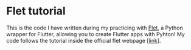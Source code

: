 # Flet tutorial

This is the code I have written during my practicing with [Flet](https://flet.dev/), a Python wrapper for Flutter, allowing you to create Flutter apps with Pyhton! My code follows the tutorial inside the official flet webpage [[link](https://flet.dev/docs/)].
